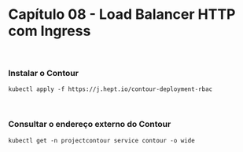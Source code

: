 # Capítulo 08 - Load Balancer HTTP com Ingress
<br>

### Instalar o Contour

```shell
kubectl apply -f https://j.hept.io/contour-deployment-rbac
```

<br>

### Consultar o endereço externo do Contour

```shell
kubectl get -n projectcontour service contour -o wide 
```

<br>

